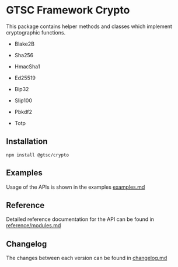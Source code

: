 # GTSC Framework Crypto

This package contains helper methods and classes which implement cryptographic functions.

- Blake2B
- Sha256
- HmacSha1
- Ed25519
- Bip32
- Slip100
- Pbkdf2

- Totp

## Installation

```shell
npm install @gtsc/crypto
```

## Examples

Usage of the APIs is shown in the examples [examples.md](examples.md)

## Reference

Detailed reference documentation for the API can be found in [reference/modules.md](reference/modules.md)

## Changelog

The changes between each version can be found in [changelog.md](changelog.md)
